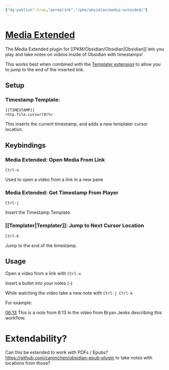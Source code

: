 ```yaml
---
{"dg-publish":true,"permalink":"/pkm/obsidian/media-extended/"}
---
```



# [Media Extended](https://github.com/aidenlx/media-extended)

The Media Extended plugin for [[PKM/Obsidian/Obsidian\|Obsidian]] lets you play and take notes on videos inside of Obsidian with timestamps!

This works best when combined with the [Templater extension](https://github.com/SilentVoid13/Templater) to allow you to jump to the end of the inserted link.

## Setup

### Timestamp Template:

```
{{TIMESTAMP}}
<%tp.file.cursor(0)%>
```

This inserts the current timestamp, and adds a new templater cursor location.

## Keybindings

### Media Extended: Open Media From Link

`Ctrl-o`

Used to open a video from a link in a new pane

### Media Extended: Get Timestamp From Player

`Ctrl-j`

Insert the Timestamp Template.

### [[Templater\|Templater]]: Jump to Next Cursor Location

`Ctrl-k`

Jump to the end of the timestamp.

## Usage

Open a video from a link with `Ctrl-o`

Insert a bullet into your notes (-)

While watching the video take a new note with `Ctrl-j Ctrl-k`

For example:

[06:13](https://www.youtube.com/watch?v=GQXVWtNkeZw#t=373.881975) This is a note from 6:13 in the video from Bryan Jenks describing this workflow.

# Extendability?

Can this be extended to work with PDFs / Epubs? <https://github.com/caronchen/obsidian-epub-plugin> to take notes with locations from those?
